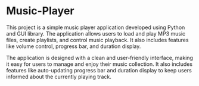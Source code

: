 # Music-Player

This project is a simple music player application developed using Python and GUI library. The application allows users to load and play MP3 music files, create playlists, and control music playback. It also includes features like volume control, progress bar, and duration display.


The application is designed with a clean and user-friendly interface, making it easy for users to manage and enjoy their music collection. It also includes features like auto-updating progress bar and duration display to keep users informed about the currently playing track.

